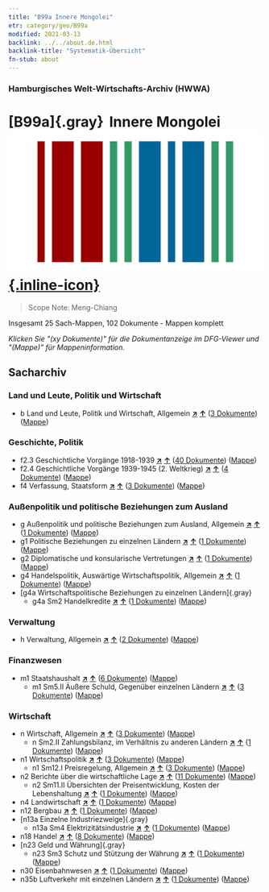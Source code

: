```yaml
---
title: "B99a Innere Mongolei"
etr: category/geo/B99a
modified: 2021-03-13
backlink: ../../about.de.html
backlink-title: "Systematik-Übersicht"
fn-stub: about
---
```


### Hamburgisches Welt-Wirtschafts-Archiv (HWWA)
# [B99a]{.gray}&#8201; Innere Mongolei&#160; [![Wikidata item](/images/Wikidata-logo.svg){.inline-icon}](http://www.wikidata.org/entity/Q41079)


> Scope Note: Meng-Chiang



Insgesamt 25 Sach-Mappen, 102 Dokumente - Mappen komplett

_Klicken Sie "(xy Dokumente)" für die Dokumentanzeige im DFG-Viewer und "(Mappe)" für Mappeninformation._

## Sacharchiv




### Land und Leute, Politik und Wirtschaft

- b Land und Leute, Politik und Wirtschaft, Allgemein [**&nearr;**](../../../subject/i/144196/about.de.html "Land und Leute, Politik und Wirtschaft, Allgemein (in der ganzen Welt)") [**&uarr;**](../../../subject/about.de.html#b "Sachsystematik") (<a href="https://pm20.zbw.eu/dfgview/sh/141264,144196" title="über: Innere Mongolei : Land und Leute, Politik und Wirtschaft, Allgemein" target="_blank">3 Dokumente</a>) ([Mappe](http://purl.org/pressemappe20/folder/sh/141264,144196))

### Geschichte, Politik

- f2.3 Geschichtliche Vorgänge 1918-1939 [**&nearr;**](../../../subject/i/181391/about.de.html "Geschichtliche Vorgänge 1918-1939 (in der ganzen Welt)") [**&uarr;**](../../../subject/about.de.html#f2.3 "Sachsystematik") (<a href="https://pm20.zbw.eu/dfgview/sh/141264,181391" title="über: Innere Mongolei : Geschichtliche Vorgänge 1918-1939" target="_blank">40 Dokumente</a>) ([Mappe](http://purl.org/pressemappe20/folder/sh/141264,181391))
- f2.4 Geschichtliche Vorgänge 1939-1945 (2. Weltkrieg) [**&nearr;**](../../../subject/i/181361/about.de.html "Geschichtliche Vorgänge 1939-1945 (2. Weltkrieg) (in der ganzen Welt)") [**&uarr;**](../../../subject/about.de.html#f2.4 "Sachsystematik") (<a href="https://pm20.zbw.eu/dfgview/sh/141264,181361" title="über: Innere Mongolei : Geschichtliche Vorgänge 1939-1945 (2. Weltkrieg)" target="_blank">4 Dokumente</a>) ([Mappe](http://purl.org/pressemappe20/folder/sh/141264,181361))
- f4 Verfassung, Staatsform [**&nearr;**](../../../subject/i/144355/about.de.html "Verfassung, Staatsform (in der ganzen Welt)") [**&uarr;**](../../../subject/about.de.html#f4 "Sachsystematik") (<a href="https://pm20.zbw.eu/dfgview/sh/141264,144355" title="über: Innere Mongolei : Verfassung, Staatsform" target="_blank">3 Dokumente</a>) ([Mappe](http://purl.org/pressemappe20/folder/sh/141264,144355))

### Außenpolitik und politische Beziehungen zum Ausland

- g Außenpolitik und politische Beziehungen zum Ausland, Allgemein [**&nearr;**](../../../subject/i/144451/about.de.html "Außenpolitik und politische Beziehungen zum Ausland, Allgemein (in der ganzen Welt)") [**&uarr;**](../../../subject/about.de.html#g "Sachsystematik") (<a href="https://pm20.zbw.eu/dfgview/sh/141264,144451" title="über: Innere Mongolei : Außenpolitik und politische Beziehungen zum Ausland, Allgemein" target="_blank">1 Dokumente</a>) ([Mappe](http://purl.org/pressemappe20/folder/sh/141264,144451))
- g1 Politische Beziehungen zu einzelnen Ländern [**&nearr;**](../../../subject/i/144452/about.de.html "Politische Beziehungen zu einzelnen Ländern (in der ganzen Welt)") [**&uarr;**](../../../subject/about.de.html#g1 "Sachsystematik") (<a href="https://pm20.zbw.eu/dfgview/sh/141264,144452" title="über: Innere Mongolei : Politische Beziehungen zu einzelnen Ländern" target="_blank">1 Dokumente</a>) ([Mappe](http://purl.org/pressemappe20/folder/sh/141264,144452))
- g2 Diplomatische und konsularische Vertretungen [**&nearr;**](../../../subject/i/144461/about.de.html "Diplomatische und konsularische Vertretungen (in der ganzen Welt)") [**&uarr;**](../../../subject/about.de.html#g2 "Sachsystematik") (<a href="https://pm20.zbw.eu/dfgview/sh/141264,144461" title="über: Innere Mongolei : Diplomatische und konsularische Vertretungen" target="_blank">1 Dokumente</a>) ([Mappe](http://purl.org/pressemappe20/folder/sh/141264,144461))
- g4 Handelspolitik, Auswärtige Wirtschaftspolitik, Allgemein [**&nearr;**](../../../subject/i/144470/about.de.html "Handelspolitik, Auswärtige Wirtschaftspolitik, Allgemein (in der ganzen Welt)") [**&uarr;**](../../../subject/about.de.html#g4 "Sachsystematik") (<a href="https://pm20.zbw.eu/dfgview/sh/141264,144470" title="über: Innere Mongolei : Handelspolitik, Auswärtige Wirtschaftspolitik, Allgemein" target="_blank">1 Dokumente</a>) ([Mappe](http://purl.org/pressemappe20/folder/sh/141264,144470))
- [g4a Wirtschaftspolitische Beziehungen zu einzelnen Ländern]{.gray}
  - g4a Sm2 Handelkredite [**&nearr;**](../../../subject/i/144533/about.de.html "Handelkredite (in der ganzen Welt)") [**&uarr;**](../../../subject/about.de.html#g4a_Sm2 "Sachsystematik") (<a href="https://pm20.zbw.eu/dfgview/sh/141264,144533" title="über: Innere Mongolei : Handelkredite" target="_blank">1 Dokumente</a>) ([Mappe](http://purl.org/pressemappe20/folder/sh/141264,144533))

### Verwaltung

- h Verwaltung, Allgemein [**&nearr;**](../../../subject/i/144659/about.de.html "Verwaltung, Allgemein (in der ganzen Welt)") [**&uarr;**](../../../subject/about.de.html#h "Sachsystematik") (<a href="https://pm20.zbw.eu/dfgview/sh/141264,144659" title="über: Innere Mongolei : Verwaltung, Allgemein" target="_blank">2 Dokumente</a>) ([Mappe](http://purl.org/pressemappe20/folder/sh/141264,144659))

### Finanzwesen

- m1 Staatshaushalt [**&nearr;**](../../../subject/i/144810/about.de.html "Staatshaushalt (in der ganzen Welt)") [**&uarr;**](../../../subject/about.de.html#m1 "Sachsystematik") (<a href="https://pm20.zbw.eu/dfgview/sh/141264,144810" title="über: Innere Mongolei : Staatshaushalt" target="_blank">6 Dokumente</a>) ([Mappe](http://purl.org/pressemappe20/folder/sh/141264,144810))
  - m1 Sm5.II Äußere Schuld, Gegenüber einzelnen Ländern [**&nearr;**](../../../subject/i/144819/about.de.html "Äußere Schuld, Gegenüber einzelnen Ländern (in der ganzen Welt)") [**&uarr;**](../../../subject/about.de.html#m1_Sm5.II "Sachsystematik") (<a href="https://pm20.zbw.eu/dfgview/sh/141264,144819" title="über: Innere Mongolei : Äußere Schuld, Gegenüber einzelnen Ländern" target="_blank">3 Dokumente</a>) ([Mappe](http://purl.org/pressemappe20/folder/sh/141264,144819))

### Wirtschaft

- n Wirtschaft, Allgemein [**&nearr;**](../../../subject/i/144930/about.de.html "Wirtschaft, Allgemein (in der ganzen Welt)") [**&uarr;**](../../../subject/about.de.html#n "Sachsystematik") (<a href="https://pm20.zbw.eu/dfgview/sh/141264,144930" title="über: Innere Mongolei : Wirtschaft, Allgemein" target="_blank">3 Dokumente</a>) ([Mappe](http://purl.org/pressemappe20/folder/sh/141264,144930))
  - n Sm2.II Zahlungsbilanz, im Verhältnis zu anderen Ländern [**&nearr;**](../../../subject/i/145777/about.de.html "Zahlungsbilanz, im Verhältnis zu anderen Ländern (in der ganzen Welt)") [**&uarr;**](../../../subject/about.de.html#n_Sm2.II "Sachsystematik") (<a href="https://pm20.zbw.eu/dfgview/sh/141264,145777" title="über: Innere Mongolei : Zahlungsbilanz, im Verhältnis zu anderen Ländern" target="_blank">1 Dokumente</a>) ([Mappe](http://purl.org/pressemappe20/folder/sh/141264,145777))
- n1 Wirtschaftspolitik [**&nearr;**](../../../subject/i/144931/about.de.html "Wirtschaftspolitik (in der ganzen Welt)") [**&uarr;**](../../../subject/about.de.html#n1 "Sachsystematik") (<a href="https://pm20.zbw.eu/dfgview/sh/141264,144931" title="über: Innere Mongolei : Wirtschaftspolitik" target="_blank">3 Dokumente</a>) ([Mappe](http://purl.org/pressemappe20/folder/sh/141264,144931))
  - n1 Sm12.I Preisregelung, Allgemein [**&nearr;**](../../../subject/i/144942/about.de.html "Preisregelung, Allgemein (in der ganzen Welt)") [**&uarr;**](../../../subject/about.de.html#n1_Sm12.I "Sachsystematik") (<a href="https://pm20.zbw.eu/dfgview/sh/141264,144942" title="über: Innere Mongolei : Preisregelung, Allgemein" target="_blank">3 Dokumente</a>) ([Mappe](http://purl.org/pressemappe20/folder/sh/141264,144942))
- n2 Berichte über die wirtschaftliche Lage [**&nearr;**](../../../subject/i/144972/about.de.html "Berichte über die wirtschaftliche Lage (in der ganzen Welt)") [**&uarr;**](../../../subject/about.de.html#n2 "Sachsystematik") (<a href="https://pm20.zbw.eu/dfgview/sh/141264,144972" title="über: Innere Mongolei : Berichte über die wirtschaftliche Lage" target="_blank">11 Dokumente</a>) ([Mappe](http://purl.org/pressemappe20/folder/sh/141264,144972))
  - n2 Sm11.II Übersichten der Preisentwicklung, Kosten der Lebenshaltung [**&nearr;**](../../../subject/i/145003/about.de.html "Übersichten der Preisentwicklung, Kosten der Lebenshaltung (in der ganzen Welt)") [**&uarr;**](../../../subject/about.de.html#n2_Sm11.II "Sachsystematik") (<a href="https://pm20.zbw.eu/dfgview/sh/141264,145003" title="über: Innere Mongolei : Übersichten der Preisentwicklung, Kosten der Lebenshaltung" target="_blank">1 Dokumente</a>) ([Mappe](http://purl.org/pressemappe20/folder/sh/141264,145003))
- n4 Landwirtschaft [**&nearr;**](../../../subject/i/145048/about.de.html "Landwirtschaft (in der ganzen Welt)") [**&uarr;**](../../../subject/about.de.html#n4 "Sachsystematik") (<a href="https://pm20.zbw.eu/dfgview/sh/141264,145048" title="über: Innere Mongolei : Landwirtschaft" target="_blank">1 Dokumente</a>) ([Mappe](http://purl.org/pressemappe20/folder/sh/141264,145048))
- n12 Bergbau [**&nearr;**](../../../subject/i/145083/about.de.html "Bergbau (in der ganzen Welt)") [**&uarr;**](../../../subject/about.de.html#n12 "Sachsystematik") (<a href="https://pm20.zbw.eu/dfgview/sh/141264,145083" title="über: Innere Mongolei : Bergbau" target="_blank">1 Dokumente</a>) ([Mappe](http://purl.org/pressemappe20/folder/sh/141264,145083))
- [n13a Einzelne Industriezweige]{.gray}
  - n13a Sm4 Elektrizitätsindustrie [**&nearr;**](../../../subject/i/145120/about.de.html "Elektrizitätsindustrie (in der ganzen Welt)") [**&uarr;**](../../../subject/about.de.html#n13a_Sm4 "Sachsystematik") (<a href="https://pm20.zbw.eu/dfgview/sh/141264,145120" title="über: Innere Mongolei : Elektrizitätsindustrie" target="_blank">1 Dokumente</a>) ([Mappe](http://purl.org/pressemappe20/folder/sh/141264,145120))
- n18 Handel [**&nearr;**](../../../subject/i/145262/about.de.html "Handel (in der ganzen Welt)") [**&uarr;**](../../../subject/about.de.html#n18 "Sachsystematik") (<a href="https://pm20.zbw.eu/dfgview/sh/141264,145262" title="über: Innere Mongolei : Handel" target="_blank">8 Dokumente</a>) ([Mappe](http://purl.org/pressemappe20/folder/sh/141264,145262))
- [n23 Geld und Währung]{.gray}
  - n23 Sm3 Schutz und Stützung der Währung [**&nearr;**](../../../subject/i/161805/about.de.html "Schutz und Stützung der Währung (in der ganzen Welt)") [**&uarr;**](../../../subject/about.de.html#n23_Sm3 "Sachsystematik") (<a href="https://pm20.zbw.eu/dfgview/sh/141264,161805" title="über: Innere Mongolei : Schutz und Stützung der Währung" target="_blank">1 Dokumente</a>) ([Mappe](http://purl.org/pressemappe20/folder/sh/141264,161805))
- n30 Eisenbahnwesen [**&nearr;**](../../../subject/i/145531/about.de.html "Eisenbahnwesen (in der ganzen Welt)") [**&uarr;**](../../../subject/about.de.html#n30 "Sachsystematik") (<a href="https://pm20.zbw.eu/dfgview/sh/141264,145531" title="über: Innere Mongolei : Eisenbahnwesen" target="_blank">1 Dokumente</a>) ([Mappe](http://purl.org/pressemappe20/folder/sh/141264,145531))
- n35b Luftverkehr mit einzelnen Ländern [**&nearr;**](../../../subject/i/145706/about.de.html "Luftverkehr mit einzelnen Ländern (in der ganzen Welt)") [**&uarr;**](../../../subject/about.de.html#n35b "Sachsystematik") (<a href="https://pm20.zbw.eu/dfgview/sh/141264,145706" title="über: Innere Mongolei : Luftverkehr mit einzelnen Ländern" target="_blank">1 Dokumente</a>) ([Mappe](http://purl.org/pressemappe20/folder/sh/141264,145706))


